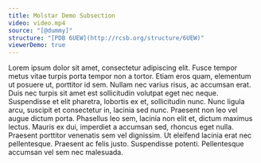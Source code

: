 ```yaml
---
title: Molstar Demo Subsection
video: video.mp4
source: "[@dummy]"
structure: "[PDB 6UEW](http://rcsb.org/structure/6UEW)"
viewerDemo: true
---
```

Lorem ipsum dolor sit amet, consectetur adipiscing elit. Fusce tempor metus vitae turpis porta tempor non a tortor. Etiam eros quam, elementum ut posuere ut, porttitor id sem. Nullam nec varius risus, ac accumsan erat. Duis nec turpis sit amet est sollicitudin volutpat eget nec neque. Suspendisse et elit pharetra, lobortis ex et, sollicitudin nunc. Nunc ligula arcu, suscipit et consectetur in, lacinia sed nunc. Praesent non leo vel augue dictum porta. Phasellus leo sem, lacinia non elit et, dictum maximus lectus. Mauris ex dui, imperdiet a accumsan sed, rhoncus eget nulla. Praesent porttitor venenatis sem vel dignissim. Ut eleifend lacinia erat nec pellentesque. Praesent ac felis justo. Suspendisse potenti. Pellentesque accumsan vel sem nec malesuada.